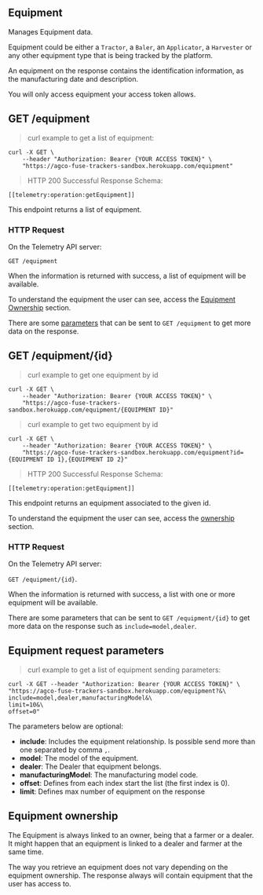 ## Equipment

Manages Equipment data.

Equipment could be either a `Tractor`, a `Baler`, an `Applicator`, a `Harvester` or any
other equipment type that is being tracked by the platform.

An equipment on the response contains the identification information, as the
manufacturing date and description.

You will only access equipment your access token allows.

## GET /equipment

<blockquote class='lang-specific curl'><p>curl example to get a list of equipment:</p></blockquote>

```curl
curl -X GET \
    --header "Authorization: Bearer {YOUR ACCESS TOKEN}" \
    "https://agco-fuse-trackers-sandbox.herokuapp.com/equipment"
```

<blockquote class='lang-specific schema'><p>HTTP 200 Successful Response Schema:</p></blockquote>

```schema
[[telemetry:operation:getEquipment]]
```

This endpoint returns a list of equipment.

### HTTP Request

On the Telemetry API server:

`GET /equipment`

When the information is returned with success, a list of equipment will be available.

To understand the equipment the user can see, access the [Equipment Ownership](#equipment-ownership) section.

There are some [parameters](#equipment-request-parameters) that can be sent to `GET /equipment` to get more data on the response.

## GET /equipment/{id}

<blockquote class='lang-specific curl'><p>curl example to get one equipment by id</p></blockquote>

```curl
curl -X GET \
    --header "Authorization: Bearer {YOUR ACCESS TOKEN}" \
    "https://agco-fuse-trackers-sandbox.herokuapp.com/equipment/{EQUIPMENT ID}"
```

<blockquote class='lang-specific curl'><p>curl example to get two equipment by id</p></blockquote>

```curl
curl -X GET \
    --header "Authorization: Bearer {YOUR ACCESS TOKEN}" \
    "https://agco-fuse-trackers-sandbox.herokuapp.com/equipment?id={EQUIPMENT ID 1},{EQUIPMENT ID 2}"
```

<blockquote class='lang-specific schema'><p>HTTP 200 Successful Response Schema:</p></blockquote>

```schema
[[telemetry:operation:getEquipment]]
```

This endpoint returns an equipment associated to the given id.

To understand the equipment the user can see, access the [ownership](#equipment-ownership) section.

### HTTP Request

On the Telemetry API server:

`GET /equipment/{id}`.

When the information is returned with success, a list with one or more equipment will be available.

There are some parameters that can be sent to `GET /equipment/{id}` to get more data on the response such as `include=model,dealer`.

## Equipment request parameters

<blockquote class='lang-specific curl'><p>curl example to get a list of equipment sending parameters:</p></blockquote>

```curl
curl -X GET --header "Authorization: Bearer {YOUR ACCESS TOKEN}" \
"https://agco-fuse-trackers-sandbox.herokuapp.com/equipment?&\
include=model,dealer,manufacturingModel&\
limit=10&\
offset=0"
```

The parameters below are optional:

- **include**: Includes the equipment relationship. Is possible send more than one separated by comma `,`.
 - **model**: The model of the equipment.
 - **dealer**: The Dealer that equipment belongs.
 - **manufacturingModel**: The manufacturing model code.
- **offset**: Defines from each index start the list (the first index is 0).
- **limit**: Defines max number of equipment on the response

## Equipment ownership

The Equipment is always linked to an owner, being that a farmer or a dealer.
It might happen that an equipment is linked to a dealer and farmer at the same time.

The way you retrieve an equipment does not vary depending on the equipment ownership.
The response always will contain equipment that the user has access to.
